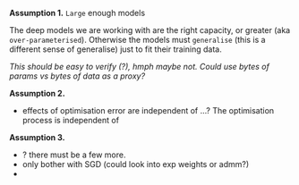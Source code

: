 __Assumption 1.__ `Large` enough models

The deep models we are working with are the right capacity, or greater (aka `over-parameterised`). Otherwise the models must `generalise` (this is a different sense of generalise) just to fit their training data.

_This should be easy to verify (?), hmph maybe not. Could use bytes of params vs bytes of data as a proxy?_

<!-- There are a couple of subtleties to having a `large` enough model. Just having enough parameters doesnt necessarily help you. I.e. a linear model... But how these parameters interact and their non linearities change how easy it is to learn different types of target function. -->

__Assumption 2.__

* effects of optimisation error are independent of ...? The optimisation process is independent of

__Assumption 3.__

* ? there must be a few more.
* only bother with SGD (could look into exp weights or admm?)
* 
